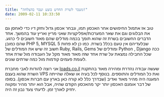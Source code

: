 ```yaml
---
title: "מעבר לשרת החדש בוצע ועבר בהצלחה!"
date: 2009-02-11 10:33:50
---
```


טוב אז אתמול החיפושים אחר האכסון תמו, ונבחר אכסון גדול וחזק דיו כדי לאחסן גם את הבלוגים וגם את שאר המערכות/אפליקציות שאני מריץ ואריץ עוד בהמשך. אחד הדברים החשובים בשרת זה שהוא תומך בכמה מודלים שהם מאוד חשובים לי כרגע. שהם כמובן PHP 5, MYSQL 5 שבלעדיהם אין טעם בכלל בשרת. כמו כן לא פחות חשוב זה שיש את המודלים של Ruby, Rails, Gems ומודלים של Python , Django ככה שכל החבילה נמצאת על שרת אחד שזה מאוד מאוד מקל על העבודה מול שרת אחד לעומת פעמים קודמות מול כמה שרתים שונים.

<!--more-->אני רוצה להודות לאבי מחברת <a href="http://www.loads.co.il" target="_blank">loads.co.il</a> שעשה עבודה נהדרת ומהירה מאוד בהתקנת השרת שהוא בעצם VPS ואת כל המודלים והתוספים. בנוסף לכל בעיה או שאלה שהייתה המענה היה מהיר מאוד ואדיב (שבדרך כלל לא קורה כאן בארץ עם חברות אכסון). בסופו של דבר אומנם האכסון יותר יקר מהאכסון הקודם שהיה, אבל הוא יותר מהיר ומקווה יחזיק לאורך זמן. לדעתי צעד נבון זה היה.
